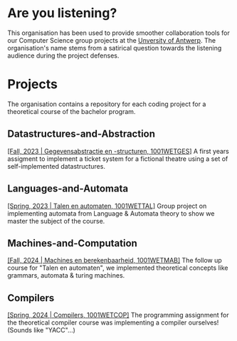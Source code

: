 # Are you listening?

This organisation has been used to provide smoother collaboration tools for our Computer Science group projects at the [Unversity of Antwerp](https://www.uantwerpen.be/nl/studeren/aanbod/alle-opleidingen/informatica-studeren/). The organisation's name stems from a satirical question towards the listening audience during the project defenses.  

# Projects

The organisation contains a repository for each coding project for a theoretical course of the bachelor program. 

## Datastructures-and-Abstraction

[[Fall, 2023 | Gegevensabstractie en -structuren, 1001WETGES]](https://github.com/Are-you-listening/Datastructures-and-Abstraction)
A first years assigment to implement a ticket system for a fictional theatre using a set of self-implemented datastructures.

## Languages-and-Automata
[[Spring, 2023 | Talen en automaten, 1001WETTAL]](https://github.com/Are-you-listening/Languages-and-Automata)
Group project on implementing automata from Language & Automata theory to show we master the subject of the course.

## Machines-and-Computation 
[[Fall, 2024 | Machines en berekenbaarheid, 1001WETMAB]](https://github.com/Are-you-listening/Machines-and-Computation)
The follow up course for "Talen en automaten", we implemented theoretical concepts like grammars, automata & turing machines.

## Compilers
[[Spring, 2024 | Compilers,  1001WETCOP]](https://github.com/Are-you-listening/Compilers)
The programming assignment for the theoretical compiler course was implementing a compiler ourselves! (Sounds like "YACC"…)
